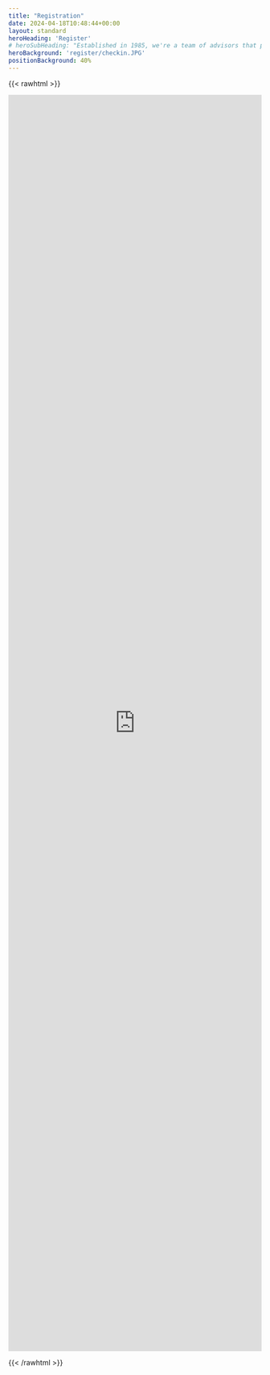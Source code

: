 ```yaml
---
title: "Registration"
date: 2024-04-18T10:48:44+00:00
layout: standard
heroHeading: 'Register'
# heroSubHeading: "Established in 1985, we're a team of advisors that puts your business first."
heroBackground: 'register/checkin.JPG'
positionBackground: 40%
---
```


<!-- Registrations will open soon! -->

{{< rawhtml >}}
<iframe src="https://docs.google.com/forms/d/e/1FAIpQLScLpW6ienk9OLZinoBAKqQkrgq9wz6sOJBjn0nYMsv2i39pGA/viewform?embedded=true" width="100%" height="2500" scrolling="no" frameborder="0" marginheight="0" marginwidth="0" class="my_form" id="form" onload="loaded()">Loading…</iframe>

<script type="application/javascript">
    var loadCounter = 0;
    var loaded = function() {
        loadCounter += 1;
        if (loadCounter > 1) {
            var form = document.getElementById("form")
            form.scrollIntoView(true)
        }
    }
</script>
{{< /rawhtml >}}

